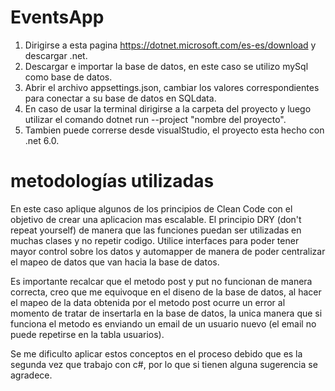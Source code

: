 # EventsApp

1. Dirigirse a esta pagina https://dotnet.microsoft.com/es-es/download y descargar .net.
2. Descargar e importar la base de datos, en este caso se utilizo mySql como base de datos.
3. Abrir el archivo appsettings.json, cambiar los valores correspondientes para conectar a su base de datos en SQLdata.
4. En caso de usar la terminal dirigirse a la carpeta del proyecto y luego utilizar el comando dotnet run --project "nombre del proyecto".
5. Tambien puede correrse desde visualStudio, el proyecto esta hecho con .net 6.0.


# metodologías utilizadas
En este caso aplique algunos de los principios de Clean Code con el objetivo de crear una aplicacion mas escalable.
El principio DRY (don't repeat yourself) de manera que las funciones puedan ser utilizadas en muchas clases y no repetir codigo.
Utilice interfaces para poder tener mayor control sobre los datos y automapper de manera de poder centralizar el mapeo de datos que van hacia la base de datos.

Es importante recalcar que el metodo post y put no funcionan de manera correcta, creo que me equivoque en el diseno de la base de datos, al hacer el mapeo de la data obtenida por el metodo post ocurre un error al momento de tratar de insertarla en la base de datos, la unica manera que si funciona el metodo es enviando un email de un usuario nuevo (el email no puede repetirse en la tabla usuarios). 

Se me dificulto aplicar estos conceptos en el proceso debido que es la segunda vez que trabajo con c#, por lo que si tienen alguna sugerencia se agradece.
